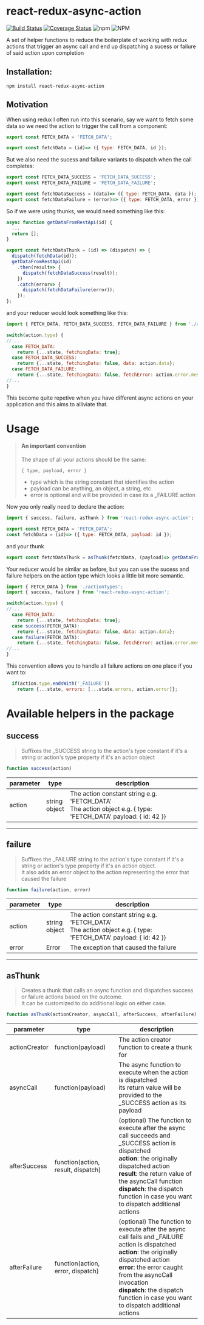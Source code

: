 # react-redux-async-action

[![Build Status](https://img.shields.io/travis/german-p/react-redux-async-action.svg)](https://travis-ci.org/german-p/react-redux-async-action) 
[![Coverage Status](https://coveralls.io/repos/github/german-p/react-redux-async-action/badge.svg?branch=master)](https://coveralls.io/github/german-p/react-redux-async-action?branch=master)
![npm](https://img.shields.io/npm/v/react-redux-async-action.svg)
![NPM](https://img.shields.io/npm/l/react-redux-async-action.svg)

A set of helper functions to reduce the boilerplate of working with redux actions that trigger an async call and end up dispatching a sucess or failure of said action upon completion

## Installation:

```
npm install react-redux-async-action
```

## Motivation

When using redux I often run into this scenario, say we want to fetch some data so we need the action to trigger the call from a component:

```javascript
export const FETCH_DATA = 'FETCH_DATA';

export const fetchData = (id)=> ({ type: FETCH_DATA, id });
```

But we also need the sucess and failure variants to dispatch when the call completes:
```javascript
export const FETCH_DATA_SUCCESS = 'FETCH_DATA_SUCCESS';
export const FETCH_DATA_FAILURE = 'FETCH_DATA_FAILURE';

export const fetchDataSuccess = (data)=> ({ type: FETCH_DATA, data });
export const fetchDataFailure = (error)=> ({ type: FETCH_DATA, error });
```

So if we were using thunks, we would need something like this:

```javascript
async function getDataFromRestApi(id) {
  ...
  return [];
}

export const fetchDataThunk = (id) => (dispatch) => {
  dispatch(fetchData(id));
  getDataFromRestApi(id)
    .then(result=> {
      dispatch(fetchDataSuccess(result));
    })
    .catch(error=> {
      dispatch(fetchDataFailure(error));
    });
};
```

and your reducer would look something like this:


```javascript
import { FETCH_DATA, FETCH_DATA_SUCCESS, FETCH_DATA_FAILURE } from './actionTypes';

switch(action.type) {
//...  
  case FETCH_DATA:
    return {...state, fetchingData: true};
  case FETCH_DATA_SUCCESS:
    return {...state, fetchingData: false, data: action.data};
  case FETCH_DATA_FAILURE:
    return {...state, fetchingData: false, fetchError: action.error.message};
//...  
}
```
This become quite repetive when you have different async actions on your application and this aims to alliviate that.


# Usage

> #### An important convention
> The shape of all your actions should be the same:
> ```
> { type, payload, error }
> ```
> * type which is the string constant that identifies the action
> * payload can be anything, an object, a string, etc
> * error is optional and will be provided in case its a _FAILURE action

Now you only really need to declare the action:

```javascript
import { success, failure, asThunk } from 'react-redux-async-action';

export const FETCH_DATA = 'FETCH_DATA';
const fetchData = (id)=> ({ type: FETCH_DATA, payload: id });

```
and your thunk

```javascript
export const fetchDataThunk = asThunk(fetchData, (payload)=> getDataFromRestApi(payload.id));
```

Your reducer would be similar as before, but you can use the sucess and failure helpers on the action type which looks a little bit more semantic.

```javascript
import { FETCH_DATA } from './actionTypes';
import { success, failure } from 'react-redux-async-action';

switch(action.type) {
//...  
  case FETCH_DATA:
    return {...state, fetchingData: true};
  case success(FETCH_DATA):
    return {...state, fetchingData: false, data: action.data};
  case failure(FETCH_DATA):
    return {...state, fetchingData: false, fetchError: action.error.message};
//...  
}
```

This convention allows you to handle all failure actions on one place if you want to: 

```javascript
  if(action.type.endsWith('_FAILURE'))
    return {...state, errors: [...state.errors, action.error]};
```

# Available helpers in the package


## **success**
>Suffixes the _SUCCESS string to the action's type constant if it's a string or action's type property if it's an action object
```javascript
function success(action)
```

|parameter|type|description|
|---------|----|-----------|
|action|string<br/>object|The action constant string e.g. 'FETCH_DATA'<br/>The action object e.g. { type: 'FETCH_DATA' payload: { id: 42 }}|
---
## **failure**
>Suffixes the _FAILURE string to the action's type constant if it's a string or action's type property if it's an action object.  
>It also adds an error object to the action representing the error that caused the failure
```javascript
function failure(action, error)
```
|parameter|type|description|
|---------|----|-----------|
|action|string<br/>object|The action constant string e.g. 'FETCH_DATA'<br/>The action object e.g. { type: 'FETCH_DATA' payload: { id: 42 }}|
|error|Error|The exception that caused the failure

---
## **asThunk**

> Creates a thunk that calls an async function and dispatches success or failure actions based on the outcome.  
> It can be customized to do additional logic on either case.

```javascript
function asThunk(actionCreator, asyncCall, afterSuccess, afterFailure)
```
|parameter|type|description|
|---------|----|-----------|
|actionCreator|function(payload)|The action creator function to create a thunk for
|asyncCall|function(payload)|The async function to execute when the action is dispatched<br/>its return value will be provided to the _SUCCESS action as its payload
|afterSuccess|function(action, result, dispatch)|(optional) The function to execute after the async call succeeds and _SUCCESS action is dispatched<br/>**action**: the originally dispatched action<br/>**result**: the return value of the asyncCall function<br/>**dispatch**: the dispatch function in case you want to dispatch additional actions
|afterFailure|function(action, error, dispatch)|(optional) The function to execute after the async call fails and _FAILURE action is dispatched<br/>**action**: the originally dispatched action<br/>**error**: the error caught from the asyncCall invocation<br/>**dispatch**: the dispatch function in case you want to dispatch additional actions
